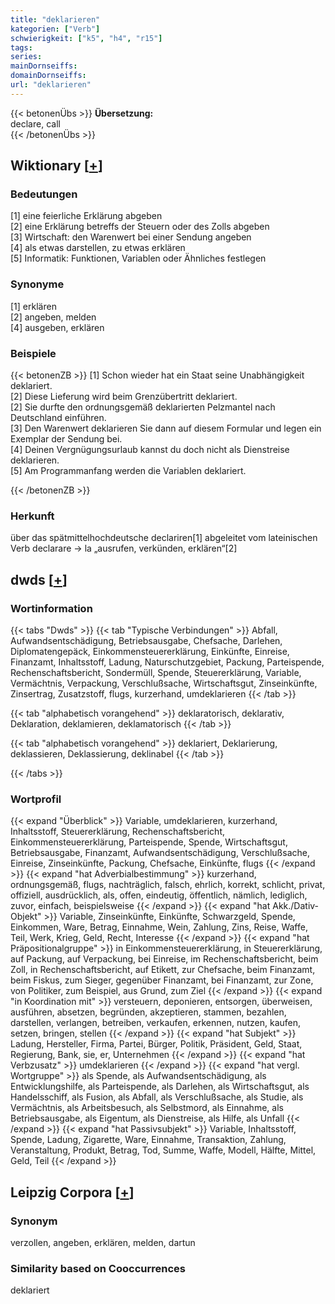 ```yaml
---
title: "deklarieren"
kategorien: ["Verb"]
schwierigkeit: ["k5", "h4", "r15"]
tags:
series:
mainDornseiffs:
domainDornseiffs:
url: "deklarieren"
---
```


{{< betonenÜbs >}}
**Übersetzung:**  
declare, call  
{{< /betonenÜbs >}}

## Wiktionary [[+](https://de.wiktionary.org/wiki/deklarieren)]

### Bedeutungen
[1] eine feierliche Erklärung abgeben  
[2] eine Erklärung betreffs der Steuern oder des Zolls abgeben  
[3] Wirtschaft: den Warenwert bei einer Sendung angeben  
[4] als etwas darstellen, zu etwas erklären  
[5] Informatik: Funktionen, Variablen oder Ähnliches festlegen  

### Synonyme
[1] erklären  
[2] angeben, melden  
[4] ausgeben, erklären  

### Beispiele
{{< betonenZB >}}
[1] Schon wieder hat ein Staat seine Unabhängigkeit deklariert.  
[2] Diese Lieferung wird beim Grenzübertritt deklariert.  
[2] Sie durfte den ordnungsgemäß deklarierten Pelzmantel nach Deutschland einführen.  
[3] Den Warenwert deklarieren Sie dann auf diesem Formular und legen ein Exemplar der Sendung bei.  
[4] Deinen Vergnügungsurlaub kannst du doch nicht als Dienstreise deklarieren.  
[5] Am Programmanfang werden die Variablen deklariert.  

{{< /betonenZB >}}
### Herkunft
über das spätmittelhochdeutsche declariren[1] abgeleitet vom lateinischen Verb declarare → la „ausrufen, verkünden, erklären“[2]  



## dwds [[+](https://www.dwds.de/wb/deklarieren)]

### Wortinformation
{{< tabs "Dwds" >}}
{{< tab "Typische Verbindungen" >}}
Abfall, Aufwandsentschädigung, Betriebsausgabe, Chefsache, Darlehen, Diplomatengepäck, Einkommensteuererklärung, Einkünfte, Einreise, Finanzamt, Inhaltsstoff, Ladung, Naturschutzgebiet, Packung, Parteispende, Rechenschaftsbericht, Sondermüll, Spende, Steuererklärung, Variable, Vermächtnis, Verpackung, Verschlußsache, Wirtschaftsgut, Zinseinkünfte, Zinsertrag, Zusatzstoff, flugs, kurzerhand, umdeklarieren
{{< /tab >}}

{{< tab "alphabetisch vorangehend" >}}
deklaratorisch, deklarativ, Deklaration, deklamieren, deklamatorisch
{{< /tab >}}

{{< tab "alphabetisch vorangehend" >}}
deklariert, Deklarierung, deklassieren, Deklassierung, deklinabel
{{< /tab >}}

{{< /tabs >}}

### Wortprofil
{{< expand "Überblick" >}} Variable, umdeklarieren, kurzerhand, Inhaltsstoff, Steuererklärung, Rechenschaftsbericht, Einkommensteuererklärung, Parteispende, Spende, Wirtschaftsgut, Betriebsausgabe, Finanzamt, Aufwandsentschädigung, Verschlußsache, Einreise, Zinseinkünfte, Packung, Chefsache, Einkünfte, flugs {{< /expand >}}
{{< expand "hat Adverbialbestimmung" >}} kurzerhand, ordnungsgemäß, flugs, nachträglich, falsch, ehrlich, korrekt, schlicht, privat, offiziell, ausdrücklich, als, offen, eindeutig, öffentlich, nämlich, lediglich, zuvor, einfach, beispielsweise {{< /expand >}}
{{< expand "hat Akk./Dativ-Objekt" >}} Variable, Zinseinkünfte, Einkünfte, Schwarzgeld, Spende, Einkommen, Ware, Betrag, Einnahme, Wein, Zahlung, Zins, Reise, Waffe, Teil, Werk, Krieg, Geld, Recht, Interesse {{< /expand >}}
{{< expand "hat Präpositionalgruppe" >}} in Einkommensteuererklärung, in Steuererklärung, auf Packung, auf Verpackung, bei Einreise, im Rechenschaftsbericht, beim Zoll, in Rechenschaftsbericht, auf Etikett, zur Chefsache, beim Finanzamt, beim Fiskus, zum Sieger, gegenüber Finanzamt, bei Finanzamt, zur Zone, von Politiker, zum Beispiel, aus Grund, zum Ziel {{< /expand >}}
{{< expand "in Koordination mit" >}} versteuern, deponieren, entsorgen, überweisen, ausführen, absetzen, begründen, akzeptieren, stammen, bezahlen, darstellen, verlangen, betreiben, verkaufen, erkennen, nutzen, kaufen, setzen, bringen, stellen {{< /expand >}}
{{< expand "hat Subjekt" >}} Ladung, Hersteller, Firma, Partei, Bürger, Politik, Präsident, Geld, Staat, Regierung, Bank, sie, er, Unternehmen {{< /expand >}}
{{< expand "hat Verbzusatz" >}} umdeklarieren {{< /expand >}}
{{< expand "hat vergl. Wortgruppe" >}} als Spende, als Aufwandsentschädigung, als Entwicklungshilfe, als Parteispende, als Darlehen, als Wirtschaftsgut, als Handelsschiff, als Fusion, als Abfall, als Verschlußsache, als Studie, als Vermächtnis, als Arbeitsbesuch, als Selbstmord, als Einnahme, als Betriebsausgabe, als Eigentum, als Dienstreise, als Hilfe, als Unfall {{< /expand >}}
{{< expand "hat Passivsubjekt" >}} Variable, Inhaltsstoff, Spende, Ladung, Zigarette, Ware, Einnahme, Transaktion, Zahlung, Veranstaltung, Produkt, Betrag, Tod, Summe, Waffe, Modell, Hälfte, Mittel, Geld, Teil {{< /expand >}}

## Leipzig Corpora [[+](https://corpora.uni-leipzig.de/en/res?word=deklarieren&corpusId=deu_newscrawl-public_2018)]


### Synonym
verzollen, angeben, erklären, melden, dartun


### Similarity based on Cooccurrences
deklariert

